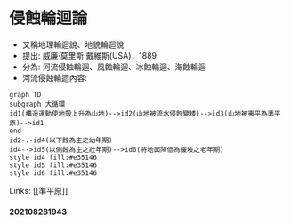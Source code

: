 # 侵蝕輪迴論

- 又稱地理輪迴說、地貌輪迴說
- 提出: 威廉·莫里斯·戴維斯(USA)，1889
- 分為: 河流侵蝕輪迴、風蝕輪迴、冰蝕輪迴、海蝕輪迴
- 河流侵蝕輪迴內容: 
```mermaid
graph TD
subgraph 大循環
id1(構造運動使地殼上升為山地)-->id2(山地被流水侵蝕變矮)-->id3(山地被夷平為準平原)-->id1
end
id2-.-id4(以下蝕為主之幼年期)
id4-->id5(以側蝕為主之壯年期)-->id6(將地面降低為緩坡之老年期)
style id4 fill:#e35146
style id5 fill:#e35146
style id6 fill:#e35146
```

Links: [[準平原]]
#### 202108281943